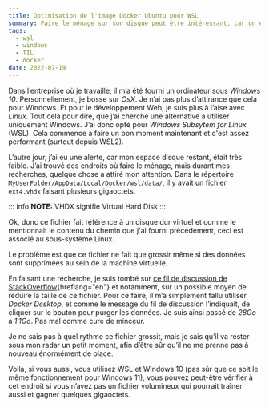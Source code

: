 ```yaml
---
title: Optimisation de l'image Docker Ubuntu pour WSL
summary: Faire le ménage sur son disque peut être intéressant, car on en apprend beaucoup sur ce qu’il peut contenir.
tags:
  - wsl
  - windows
  - TIL
  - docker
date: 2022-07-19
---
```


Dans l’entreprise où je travaille, il m’a été fourni un ordinateur sous _Windows 10_. Personnellement, je bosse sur _OsX_. Je n’ai pas plus d’attirance que cela pour Windows. Et pour le développement Web, je suis plus à l’aise avec _Linux_. Tout cela pour dire, que j’ai cherché une alternative à utiliser uniquement Windows. J’ai donc opté pour _Windows Subsytem for Linux_ (<abbr>WSL</abbr>). Cela commence à faire un bon moment maintenant et c'est assez performant (surtout depuis WSL2).

L’autre jour, j’ai eu une alerte, car mon espace disque restant, était très faible. J’ai trouvé des endroits où faire le ménage, mais durant mes recherches, quelque chose a attiré mon attention. Dans le répertoire `MyUserFolder/AppData/Local/Docker/wsl/data/`, il y avait un fichier `ext4.vhdx` faisant plusieurs gigaoctets.

::: info
**NOTE:** VHDX signifie Virtual Hard Disk
:::

Ok, donc ce fichier fait référence à un disque dur virtuel et comme le mentionnait le contenu du chemin que j'ai fourni précédement, ceci est associé au sous-système Linux.

Le problème est que ce fichier ne fait que grossir même si des données sont supprimées au sein de la machine virtuelle.

En faisant une recherche, je suis tombé sur [ce fil de discussion de StackOverflow](https://stackoverflow.com/questions/70946140/docker-desktop-wsl-ext4-vhdx-too-large){hreflang="en"} et notamment, sur un possible moyen de réduire la taille de ce fichier. Pour ce faire, il m’a simplement fallu utiliser _Docker Desktop_, et comme le message du fil de discussion l’indiquait, de cliquer sur le bouton pour purger les données. Je suis ainsi passé de _28Go_ à _1.1Go_. Pas mal comme cure de minceur.

Je ne sais pas à quel rythme ce fichier grossit, mais je sais qu’il va rester sous mon radar un petit moment, afin d’être sûr qu’il ne me prenne pas à nouveau énormément de place.

Voilà, si vous aussi, vous utilisez WSL et Windows 10 (pas sûr que ce soit le même fonctionnement pour Windows 11), vous pouvez peut-être vérifier à cet endroit si vous n’avez pas un fichier volumineux qui pourrait traîner aussi et gagner quelques gigaoctets.
